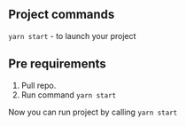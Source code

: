 
## Project commands

`yarn start` - to launch your project  

## Pre requirements
1. Pull repo.
2. Run command `yarn start`

Now you can run project by calling `yarn start`

